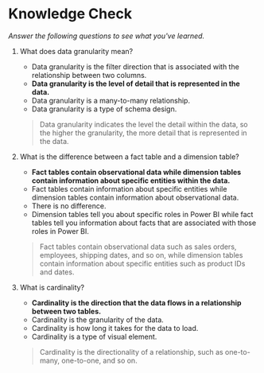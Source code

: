 # Knowledge Check
*Answer the following questions to see what you've learned.*


1. What does data granularity mean?
    * Data granularity is the filter direction that is associated with the relationship between two columns.
    * **Data granularity is the level of detail that is represented in the data.**
    * Data granularity is a many-to-many relationship.
    * Data granularity is a type of schema design.
    >Data granularity indicates the level the detail within the data, so the higher the granularity, the more detail that is represented in the data.

2.  What is the difference between a fact table and a dimension table?
    * **Fact tables contain observational data while dimension tables contain information about specific entities within the data.**
    * Fact tables contain information about specific entities while dimension tables contain information about observational data.
    * There is no difference.
    * Dimension tables tell you about specific roles in Power BI while fact tables tell you information about facts that are associated with those roles in Power BI.
    >Fact tables contain observational data such as sales orders, employees, shipping dates, and so on, while dimension tables contain information about specific entities such as product IDs and dates.

3. What is cardinality?
    * **Cardinality is the direction that the data flows in a relationship between two tables.**
    * Cardinality is the granularity of the data.
    * Cardinality is how long it takes for the data to load.
    * Cardinality is a type of visual element.
    >Cardinality is the directionality of a relationship, such as one-to-many, one-to-one, and so on.